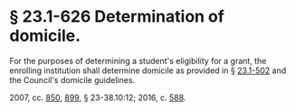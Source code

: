 # § 23.1-626 Determination of domicile.

<p>For the purposes of determining a student's eligibility for a grant, the enrolling institution shall determine domicile as provided in § <a href='http://law.lis.virginia.gov/vacode/23.1-502/'>23.1-502</a> and the Council's domicile guidelines.</p><p>2007, cc. <a href='http://lis.virginia.gov/cgi-bin/legp604.exe?071+ful+CHAP0850'>850</a>, <a href='http://lis.virginia.gov/cgi-bin/legp604.exe?071+ful+CHAP0899'>899</a>, § 23-38.10:12; 2016, c. <a href='http://lis.virginia.gov/cgi-bin/legp604.exe?161+ful+CHAP0588'>588</a>.</p>